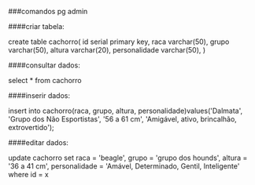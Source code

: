 ###comandos pg admin

####criar tabela:

create table cachorro(
 id serial primary key,
 raca varchar(50),
 grupo varchar(50),
 altura varchar(20),
 personalidade varchar(50),
)

####consultar dados:

select * from cachorro

####inserir dados:

insert into cachorro(raca, grupo, altura, personalidade)values('Dalmata', 'Grupo dos Não Esportistas', '56 a 61 cm', 'Amigável, ativo, brincalhão, extrovertido');


####editar dados:

update cachorro set
raca = 'beagle',
grupo = 'grupo dos hounds',
altura = '36 a 41 cm',
personalidade = 'Amável, Determinado, Gentil, Inteligente'
where id = x

